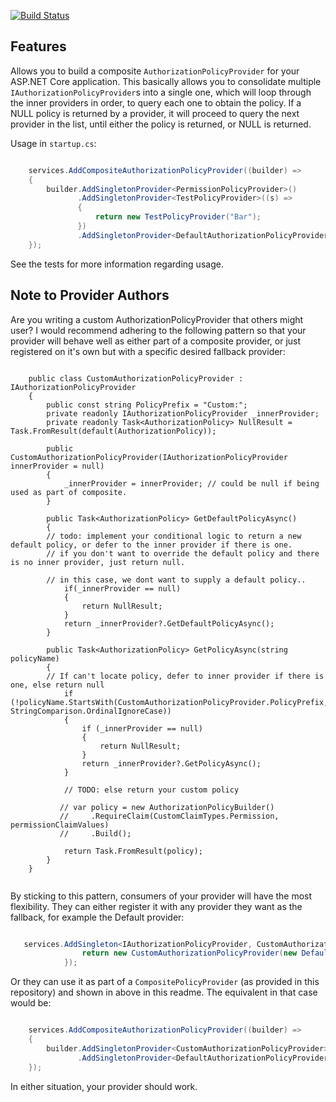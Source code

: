 [![Build Status](https://dev.azure.com/darrelltunnell/Public%20Projects/_apis/build/status/dazinator.Dazinator.AspNetCore.Authorization?branchName=master)](https://dev.azure.com/darrelltunnell/Public%20Projects/_build/latest?definitionId=10&branchName=master)

## Features

Allows you to build a composite `AuthorizationPolicyProvider` for your ASP.NET Core application.
This basically allows you to consolidate multiple `IAuthorizationPolicyProvider`s into a single one,
which will loop through the inner providers in order, to query each one to obtain the policy. 
If a NULL policy is returned by a provider, it will proceed to query the next provider in the list, until either the policy is returned, or NULL is returned.


Usage in `startup.cs`:

```csharp

    services.AddCompositeAuthorizationPolicyProvider((builder) =>
    {
        builder.AddSingletonProvider<PermissionPolicyProvider>()
               .AddSingletonProvider<TestPolicyProvider>((s) =>
               {
                   return new TestPolicyProvider("Bar");
               })
	           .AddSingletonProvider<DefaultAuthorizationPolicyProvider>(); // Asp.net default provider.
    });


```

See the tests for more information regarding usage.

## Note to Provider Authors

Are you writing a custom AuthorizationPolicyProvider that others might user?
I would recommend adhering to the following pattern so that your provider will behave well as either part of a composite provider,
or just registered on it's own but with a specific desired fallback provider:


```

    public class CustomAuthorizationPolicyProvider : IAuthorizationPolicyProvider
    {
        public const string PolicyPrefix = "Custom:";
        private readonly IAuthorizationPolicyProvider _innerProvider;
        private readonly Task<AuthorizationPolicy> NullResult = Task.FromResult(default(AuthorizationPolicy));

        public CustomAuthorizationPolicyProvider(IAuthorizationPolicyProvider innerProvider = null)
        {
            _innerProvider = innerProvider; // could be null if being used as part of composite.
        }

        public Task<AuthorizationPolicy> GetDefaultPolicyAsync()
        {
	    // todo: implement your conditional logic to return a new default policy, or defer to the inner provider if there is one.
	    // if you don't want to override the default policy and there is no inner provider, just return null.
	    
	    // in this case, we dont want to supply a default policy..
            if(_innerProvider == null)
            {
                return NullResult;
            }
            return _innerProvider?.GetDefaultPolicyAsync();
        }

        public Task<AuthorizationPolicy> GetPolicyAsync(string policyName)
        {
	    // If can't locate policy, defer to inner provider if there is one, else return null
            if (!policyName.StartsWith(CustomAuthorizationPolicyProvider.PolicyPrefix, StringComparison.OrdinalIgnoreCase))
            {
                if (_innerProvider == null)
                {
                    return NullResult;
                }
                return _innerProvider?.GetPolicyAsync();
            }

            // TODO: else return your custom policy

           // var policy = new AuthorizationPolicyBuilder()
           //     .RequireClaim(CustomClaimTypes.Permission, permissionClaimValues)
           //     .Build();

            return Task.FromResult(policy);
        }
    }


```

By sticking to this pattern, consumers of your provider will have the most flexibility. They can either register it with any provider they want as the fallback, for example the Default provider:


```csharp

   services.AddSingleton<IAuthorizationPolicyProvider, CustomAuthorizationPolicyProvider>(sp=> {
                return new CustomAuthorizationPolicyProvider(new DefaultAuthorizationPolicyProvider(sp.GetRequiredService<IOptions<AuthorizationOptions>>()));
            });

```

Or they can use it as part of a `CompositePolicyProvider` (as provided in this repository) and shown in above in this readme. The equivalent in that case would be:

```csharp

    services.AddCompositeAuthorizationPolicyProvider((builder) =>
    {
        builder.AddSingletonProvider<CustomAuthorizationPolicyProvider>()              
	           .AddSingletonProvider<DefaultAuthorizationPolicyProvider>();
    });

```

In either situation, your provider should work.
